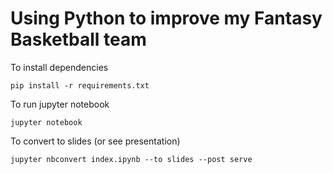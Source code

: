 # Using Python to improve my Fantasy Basketball team

To install dependencies
```commandline
pip install -r requirements.txt
```

To run jupyter notebook

```commandline
jupyter notebook
```

To convert to slides (or see presentation)

```commandline
jupyter nbconvert index.ipynb --to slides --post serve
```

